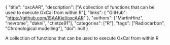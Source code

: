{
  "title": "oxcAAR",
  "description": ["A collection of functions that can be used to execute OxCal from within R"],
  "links": {
    "GitHub": "https://github.com/ISAAKiel/oxcAAR"
  },
  "authors": ["MartinHinz", "nevrome", "dakni", "ctietze91"],
  "categories": ["R"],
  "tags": ["Radiocarbon", "Chronological modelling"],
  "doi": null
}

<!-- Generated by csv2md.R – do not edit by hand -->

A collection of functions that can be used to execute OxCal from within R